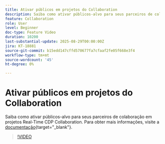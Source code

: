 ```yaml
---
title: Ativar públicos em projetos do Collaboration
description: Saiba como ativar públicos-alvo para seus parceiros de colaboração em projetos Real-Time CDP Collaboration.
feature: Collaboration
role: User
level: Beginner
doc-type: Feature Video
duration: 10200
last-substantial-update: 2025-08-29T00:00:00Z
jira: KT-18881
source-git-commit: b15edd147cffd570677fa7cfaaf2fe05f668e3f4
workflow-type: tm+mt
source-wordcount: '45'
ht-degree: 0%

---
```



# Ativar públicos em projetos do Collaboration

Saiba como ativar públicos-alvo para seus parceiros de colaboração em projetos Real-Time CDP Collaboration. Para obter mais informações, visite a [documentação](https://experienceleague.adobe.com/pt-br/docs/real-time-cdp-collaboration/using/collaborate/activate){target="_blank"}.

>[!VIDEO](https://video.tv.adobe.com/v/3471683/?learn=on&enablevpops&captions=por_br)
